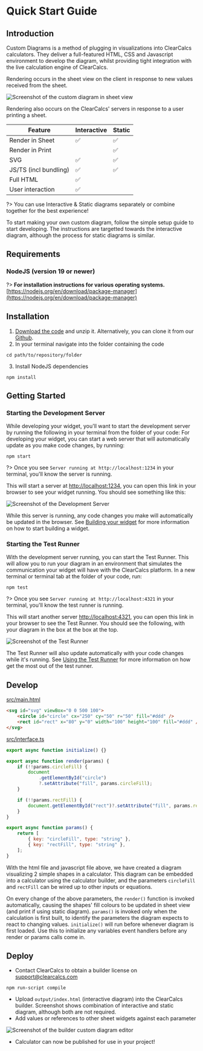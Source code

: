 # Quick Start Guide

## Introduction

Custom Diagrams is a method of plugging in visualizations into ClearCalcs calculators. They deliver a full-featured HTML, CSS and Javascript environment to develop the diagram, whilst providing tight integration with the live calculation engine of ClearCalcs.

Rendering occurs in the sheet view on the client in response to new values received from the sheet.

![Screenshot of the custom diagram in sheet view](_media/about/sheet-view.png)

Rendering also occurs on the ClearCalcs' servers in response to a user printing a sheet.

| Feature               | Interactive | Static |
| --------------------- | ----------- | ------ |
| Render in Sheet       | ✅          | ✅     |
| Render in Print       |             | ✅     |
| SVG                   | ✅          | ✅     |
| JS/TS (incl bundling) | ✅          | ✅     |
| Full HTML             | ✅          |        |
| User interaction      | ✅          |        |

?> You can use Interactive & Static diagrams separately or combine together for the best experience!

To start making your own custom diagram, follow the simple setup guide to start developing.
The instructions are targetted towards the interactive diagram, although the process for static diagrams is similar.

## Requirements

### NodeJS (version 19 or newer)

?> **For installation instructions for various operating systems.** [https://nodejs.org/en/download/package-manager](https://nodejs.org/en/download/package-manager)

## Installation

1. [Download the code](https://github.com/ClearCalcs/custom-diagram-boilerplate/archive/refs/heads/main.zip) and unzip it. Alternatively, you can clone it from our [Github](https://github.com/ClearCalcs/custom-diagram-boilerplate).
2. In your terminal navigate into the folder containing the code

```
cd path/to/repository/folder
```

3. Install NodeJS dependencies

```
npm install
```

## Getting Started

### Starting the Development Server

While developing your widget, you'll want to start the development server by running the following in your terminal from the folder of your code:
For developing your widget, you can start a web server that will automatically update as you make code changes, by running:

```
npm start
```

?> Once you see `Server running at http://localhost:1234` in your terminal, you'll know the server is running.

This will start a server at [http://localhost:1234](http://localhost:1234), you can open this link in your browser to see your widget running. You should see something like this:

![Screenshot of the Development Server](_media/quick-start-guide/dev-server.png)

While this server is running, any code changes you make will automatically be updated in the browser. See [Building your widget](/#/guide) for more information on how to start building a widget.

### Starting the Test Runner

With the development server running, you can start the Test Runner. This will allow you to run your diagram in an environment that simulates the communication your widget will have with the ClearCalcs platform. In a new terminal or terminal tab at the folder of your code, run:

```
npm test
```

?> Once you see `Server running at http://localhost:4321` in your terminal, you'll know the test runner is running.

This will start another server [http://localhost:4321](http://localhost:4321), you can open this link in your browser to see the Test Runner. You should see the following, with your diagram in the box at the box at the top.

![Screenshot of the Test Runner](_media/quick-start-guide/testing-server.png)

The Test Runner will also update automatically with your code changes while it's running. See [Using the Test Runner](/#/guide) for more information on how get the most out of the test runner.

## Develop

[src/main.html](https://github.com/ClearCalcs/custom-diagram-boilerplate/blob/main/src/main.html)

```html
<svg id="svg" viewBox="0 0 500 100">
    <circle id="circle" cx="250" cy="50" r="50" fill="#ddd" />
    <rect id="rect" x="80" y="0" width="100" height="100" fill="#ddd" />
</svg>
```

[src/interface.ts](https://github.com/ClearCalcs/custom-diagram-boilerplate/blob/main/src/interface.ts)

```javascript
export async function initialize() {}

export async function render(params) {
    if (!!params.circleFill) {
        document
            .getElementById("circle")
            ?.setAttribute("fill", params.circleFill);
    }

    if (!!params.rectFill) {
        document.getElementById("rect")?.setAttribute("fill", params.rectFill);
    }
}

export async function params() {
    return [
        { key: "circleFill", type: "string" },
        { key: "rectFill", type: "string" },
    ];
}
```

With the html file and javascript file above, we have created a diagram visualizing 2 simple shapes in a calculator. This diagram can be embedded into a calculator using the calculator builder, and the parameters `circleFill` and `rectFill` can be wired up to other inputs or equations.

On every change of the above parameters, the `render()` function is invoked automatically, causing the shapes' fill colours to be updated in sheet view (and print if using static diagram). `params()` is invoked only when the calculation is first built, to identify the parameters the diagram expects to react to changing values. `initialize()` will run before whenever diagram is first loaded. Use this to initialize any variables event handlers before any render or params calls come in.

## Deploy

-   Contact ClearCalcs to obtain a builder license on [support@clearcalcs.com](mailto:support@clearcalcs.com)

```
npm run-script compile
```

-   Upload `output/index.html` (interactive diagram) into the ClearCalcs builder. Screenshot shows combination of interactive and static diagram, although both are not required.
-   Add values or references to other sheet widgets against each parameter

![Screenshot of the builder custom diagram editor](_media/about/builder-screenshot.png)

-   Calculator can now be published for use in your project!
